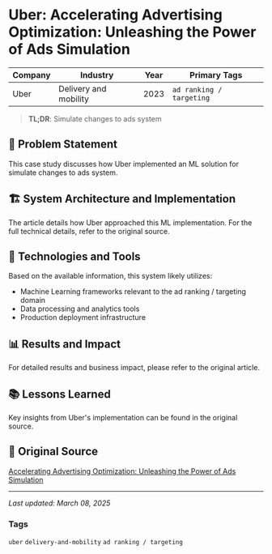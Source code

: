 # Uber: Accelerating Advertising Optimization: Unleashing the Power of Ads Simulation

| Company | Industry | Year | Primary Tags | 
|---------|----------|------|--------------|
| Uber | Delivery and mobility | 2023 | `ad ranking / targeting` |

> **TL;DR**: Simulate changes to ads system

## 📝 Problem Statement

This case study discusses how Uber implemented an ML solution for simulate changes to ads system.

## 🏗️ System Architecture and Implementation

The article details how Uber approached this ML implementation. For the full technical details, refer to the original source.

## 🔧 Technologies and Tools

Based on the available information, this system likely utilizes:

- Machine Learning frameworks relevant to the ad ranking / targeting domain
- Data processing and analytics tools
- Production deployment infrastructure

## 📊 Results and Impact

For detailed results and business impact, please refer to the original article.

## 📚 Lessons Learned

Key insights from Uber's implementation can be found in the original source.

## 🔗 Original Source

[Accelerating Advertising Optimization: Unleashing the Power of Ads Simulation](https://www.uber.com/en-SG/blog/unleashing-the-power-of-ads-simulation/?uclick_id=92508acc-3a86-4fcc-bc5f-ba1799e3055e)

---

*Last updated: March 08, 2025*

### Tags

`uber` `delivery-and-mobility` `ad ranking / targeting`

